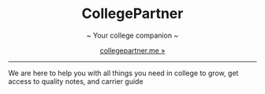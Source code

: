 <div align="center">


# CollegePartner

~ Your college companion ~

</div>

<div align="center">

[collegepartner.me »](http://www.collegepartner.me/)

</div>

---

We are here to help you with all things you need in college to grow, get access to quality notes, and carrier guide
